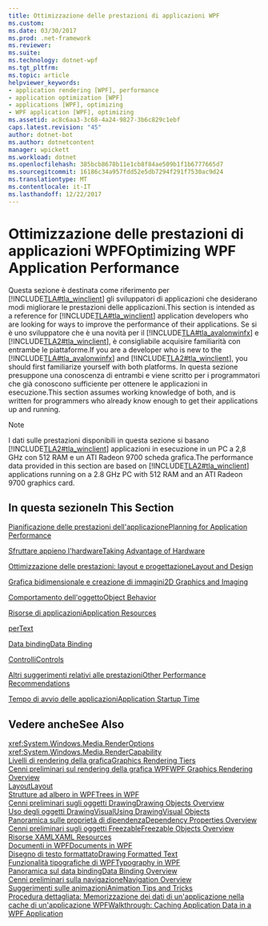 ```yaml
---
title: Ottimizzazione delle prestazioni di applicazioni WPF
ms.custom: 
ms.date: 03/30/2017
ms.prod: .net-framework
ms.reviewer: 
ms.suite: 
ms.technology: dotnet-wpf
ms.tgt_pltfrm: 
ms.topic: article
helpviewer_keywords:
- application rendering [WPF], performance
- application optimization [WPF]
- applications [WPF], optimizing
- WPF application [WPF], optimizing
ms.assetid: ac8c6aa3-3c68-4a24-9827-3b6c829c1ebf
caps.latest.revision: "45"
author: dotnet-bot
ms.author: dotnetcontent
manager: wpickett
ms.workload: dotnet
ms.openlocfilehash: 385bcb8678b11e1cb8f84ae509b1f1b6777665d7
ms.sourcegitcommit: 16186c34a957fdd52e5db7294f291f7530ac9d24
ms.translationtype: MT
ms.contentlocale: it-IT
ms.lasthandoff: 12/22/2017
---
```

# <a name="optimizing-wpf-application-performance"></a><span data-ttu-id="e9a5a-102">Ottimizzazione delle prestazioni di applicazioni WPF</span><span class="sxs-lookup"><span data-stu-id="e9a5a-102">Optimizing WPF Application Performance</span></span>
<span data-ttu-id="e9a5a-103">Questa sezione è destinata come riferimento per [!INCLUDE[TLA#tla_winclient](../../../../includes/tlasharptla-winclient-md.md)] gli sviluppatori di applicazioni che desiderano modi migliorare le prestazioni delle applicazioni.</span><span class="sxs-lookup"><span data-stu-id="e9a5a-103">This section is intended as a reference for [!INCLUDE[TLA#tla_winclient](../../../../includes/tlasharptla-winclient-md.md)] application developers who are looking for ways to improve the performance of their applications.</span></span> <span data-ttu-id="e9a5a-104">Se si è uno sviluppatore che è una novità per il [!INCLUDE[TLA#tla_avalonwinfx](../../../../includes/tlasharptla-avalonwinfx-md.md)] e [!INCLUDE[TLA2#tla_winclient](../../../../includes/tla2sharptla-winclient-md.md)], è consigliabile acquisire familiarità con entrambe le piattaforme.</span><span class="sxs-lookup"><span data-stu-id="e9a5a-104">If you are a developer who is new to the [!INCLUDE[TLA#tla_avalonwinfx](../../../../includes/tlasharptla-avalonwinfx-md.md)] and [!INCLUDE[TLA2#tla_winclient](../../../../includes/tla2sharptla-winclient-md.md)], you should first familiarize yourself with both platforms.</span></span> <span data-ttu-id="e9a5a-105">In questa sezione presuppone una conoscenza di entrambi e viene scritto per i programmatori che già conoscono sufficiente per ottenere le applicazioni in esecuzione.</span><span class="sxs-lookup"><span data-stu-id="e9a5a-105">This section assumes working knowledge of both, and is written for programmers who already know enough to get their applications up and running.</span></span>  
  
> [!NOTE]
>  <span data-ttu-id="e9a5a-106">I dati sulle prestazioni disponibili in questa sezione si basano [!INCLUDE[TLA2#tla_winclient](../../../../includes/tla2sharptla-winclient-md.md)] applicazioni in esecuzione in un PC a 2,8 GHz con 512 RAM e un ATI Radeon 9700 scheda grafica.</span><span class="sxs-lookup"><span data-stu-id="e9a5a-106">The performance data provided in this section are based on [!INCLUDE[TLA2#tla_winclient](../../../../includes/tla2sharptla-winclient-md.md)] applications running on a 2.8 GHz PC with 512 RAM and an ATI Radeon 9700 graphics card.</span></span>  
  
## <a name="in-this-section"></a><span data-ttu-id="e9a5a-107">In questa sezione</span><span class="sxs-lookup"><span data-stu-id="e9a5a-107">In This Section</span></span>  
 [<span data-ttu-id="e9a5a-108">Pianificazione delle prestazioni dell'applicazione</span><span class="sxs-lookup"><span data-stu-id="e9a5a-108">Planning for Application Performance</span></span>](../../../../docs/framework/wpf/advanced/planning-for-application-performance.md)  
  
 [<span data-ttu-id="e9a5a-109">Sfruttare appieno l'hardware</span><span class="sxs-lookup"><span data-stu-id="e9a5a-109">Taking Advantage of Hardware</span></span>](../../../../docs/framework/wpf/advanced/optimizing-performance-taking-advantage-of-hardware.md)  
  
 [<span data-ttu-id="e9a5a-110">Ottimizzazione delle prestazioni: layout e progettazione</span><span class="sxs-lookup"><span data-stu-id="e9a5a-110">Layout and Design</span></span>](../../../../docs/framework/wpf/advanced/optimizing-performance-layout-and-design.md)  
  
 [<span data-ttu-id="e9a5a-111">Grafica bidimensionale e creazione di immagini</span><span class="sxs-lookup"><span data-stu-id="e9a5a-111">2D Graphics and Imaging</span></span>](../../../../docs/framework/wpf/advanced/optimizing-performance-2d-graphics-and-imaging.md)  
  
 [<span data-ttu-id="e9a5a-112">Comportamento dell'oggetto</span><span class="sxs-lookup"><span data-stu-id="e9a5a-112">Object Behavior</span></span>](../../../../docs/framework/wpf/advanced/optimizing-performance-object-behavior.md)  
  
 [<span data-ttu-id="e9a5a-113">Risorse di applicazioni</span><span class="sxs-lookup"><span data-stu-id="e9a5a-113">Application Resources</span></span>](../../../../docs/framework/wpf/advanced/optimizing-performance-application-resources.md)  
  
 [<span data-ttu-id="e9a5a-114">per</span><span class="sxs-lookup"><span data-stu-id="e9a5a-114">Text</span></span>](../../../../docs/framework/wpf/advanced/optimizing-performance-text.md)  
  
 [<span data-ttu-id="e9a5a-115">Data binding</span><span class="sxs-lookup"><span data-stu-id="e9a5a-115">Data Binding</span></span>](../../../../docs/framework/wpf/advanced/optimizing-performance-data-binding.md)  
  
 [<span data-ttu-id="e9a5a-116">Controlli</span><span class="sxs-lookup"><span data-stu-id="e9a5a-116">Controls</span></span>](../../../../docs/framework/wpf/advanced/optimizing-performance-controls.md)  
  
 [<span data-ttu-id="e9a5a-117">Altri suggerimenti relativi alle prestazioni</span><span class="sxs-lookup"><span data-stu-id="e9a5a-117">Other Performance Recommendations</span></span>](../../../../docs/framework/wpf/advanced/optimizing-performance-other-recommendations.md)  
  
 [<span data-ttu-id="e9a5a-118">Tempo di avvio delle applicazioni</span><span class="sxs-lookup"><span data-stu-id="e9a5a-118">Application Startup Time</span></span>](../../../../docs/framework/wpf/advanced/application-startup-time.md)  
  
## <a name="see-also"></a><span data-ttu-id="e9a5a-119">Vedere anche</span><span class="sxs-lookup"><span data-stu-id="e9a5a-119">See Also</span></span>  
 <xref:System.Windows.Media.RenderOptions>  
 <xref:System.Windows.Media.RenderCapability>  
 [<span data-ttu-id="e9a5a-120">Livelli di rendering della grafica</span><span class="sxs-lookup"><span data-stu-id="e9a5a-120">Graphics Rendering Tiers</span></span>](../../../../docs/framework/wpf/advanced/graphics-rendering-tiers.md)  
 [<span data-ttu-id="e9a5a-121">Cenni preliminari sul rendering della grafica WPF</span><span class="sxs-lookup"><span data-stu-id="e9a5a-121">WPF Graphics Rendering Overview</span></span>](../../../../docs/framework/wpf/graphics-multimedia/wpf-graphics-rendering-overview.md)  
 [<span data-ttu-id="e9a5a-122">Layout</span><span class="sxs-lookup"><span data-stu-id="e9a5a-122">Layout</span></span>](../../../../docs/framework/wpf/advanced/layout.md)  
 [<span data-ttu-id="e9a5a-123">Strutture ad albero in WPF</span><span class="sxs-lookup"><span data-stu-id="e9a5a-123">Trees in WPF</span></span>](../../../../docs/framework/wpf/advanced/trees-in-wpf.md)  
 [<span data-ttu-id="e9a5a-124">Cenni preliminari sugli oggetti Drawing</span><span class="sxs-lookup"><span data-stu-id="e9a5a-124">Drawing Objects Overview</span></span>](../../../../docs/framework/wpf/graphics-multimedia/drawing-objects-overview.md)  
 [<span data-ttu-id="e9a5a-125">Uso degli oggetti DrawingVisual</span><span class="sxs-lookup"><span data-stu-id="e9a5a-125">Using DrawingVisual Objects</span></span>](../../../../docs/framework/wpf/graphics-multimedia/using-drawingvisual-objects.md)  
 [<span data-ttu-id="e9a5a-126">Panoramica sulle proprietà di dipendenza</span><span class="sxs-lookup"><span data-stu-id="e9a5a-126">Dependency Properties Overview</span></span>](../../../../docs/framework/wpf/advanced/dependency-properties-overview.md)  
 [<span data-ttu-id="e9a5a-127">Cenni preliminari sugli oggetti Freezable</span><span class="sxs-lookup"><span data-stu-id="e9a5a-127">Freezable Objects Overview</span></span>](../../../../docs/framework/wpf/advanced/freezable-objects-overview.md)  
 [<span data-ttu-id="e9a5a-128">Risorse XAML</span><span class="sxs-lookup"><span data-stu-id="e9a5a-128">XAML Resources</span></span>](../../../../docs/framework/wpf/advanced/xaml-resources.md)  
 [<span data-ttu-id="e9a5a-129">Documenti in WPF</span><span class="sxs-lookup"><span data-stu-id="e9a5a-129">Documents in WPF</span></span>](../../../../docs/framework/wpf/advanced/documents-in-wpf.md)  
 [<span data-ttu-id="e9a5a-130">Disegno di testo formattato</span><span class="sxs-lookup"><span data-stu-id="e9a5a-130">Drawing Formatted Text</span></span>](../../../../docs/framework/wpf/advanced/drawing-formatted-text.md)  
 [<span data-ttu-id="e9a5a-131">Funzionalità tipografiche di WPF</span><span class="sxs-lookup"><span data-stu-id="e9a5a-131">Typography in WPF</span></span>](../../../../docs/framework/wpf/advanced/typography-in-wpf.md)  
 [<span data-ttu-id="e9a5a-132">Panoramica sul data binding</span><span class="sxs-lookup"><span data-stu-id="e9a5a-132">Data Binding Overview</span></span>](../../../../docs/framework/wpf/data/data-binding-overview.md)  
 [<span data-ttu-id="e9a5a-133">Cenni preliminari sulla navigazione</span><span class="sxs-lookup"><span data-stu-id="e9a5a-133">Navigation Overview</span></span>](../../../../docs/framework/wpf/app-development/navigation-overview.md)  
 [<span data-ttu-id="e9a5a-134">Suggerimenti sulle animazioni</span><span class="sxs-lookup"><span data-stu-id="e9a5a-134">Animation Tips and Tricks</span></span>](../../../../docs/framework/wpf/graphics-multimedia/animation-tips-and-tricks.md)  
 [<span data-ttu-id="e9a5a-135">Procedura dettagliata: Memorizzazione dei dati di un'applicazione nella cache di un'applicazione WPF</span><span class="sxs-lookup"><span data-stu-id="e9a5a-135">Walkthrough: Caching Application Data in a WPF Application</span></span>](../../../../docs/framework/wpf/advanced/walkthrough-caching-application-data-in-a-wpf-application.md)
